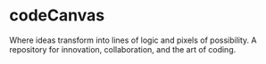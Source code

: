 # codeCanvas
Where ideas transform into lines of logic and pixels of possibility. A repository for innovation, collaboration, and the art of coding.
